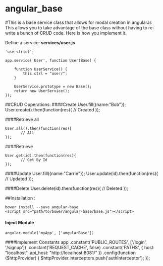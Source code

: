 angular_base
============
#This is a base service class that allows for modal creation in angularJs
This allows you to take advantage of the base class without having to re-write a bunch of CRUD code. Here is how you implement it.

Define a service: **services/user.js**

    'use strict';

    app.service('User', function User(Base) {

        function UserService() {
            this.ctrl = "user/";
        }

        UserService.prototype = new Base();
        return new UserService();
    });
    
##CRUD Opperations:
####Create
    User.fill({name:"Bob"});
    User.create().then(function(res){
    	   // Created
    });
 
####Retrieve all
    
    User.all().then(function(res){
    	   // All
    });
 
####Retrieve 

    User.get(id).then(function(res){
    	   // Get By Id
    });
 

####Update
    User.fill({name:"Carrie"});
    User.update(id).then(function(res){
    	   // Updated
    });
    
####Delete
    User.delete(id).then(function(res){
    	   // Deleted
    });
    
##Installation :

    bower install --save angular-base
    <script src="path/to/bower/angular-base/base.js"></script>

#### Inject Module    
    angular.module('myApp', ['angularBase'])
    
####Implement Constants
    app
            .constant('PUBLIC_ROUTES', ['/login', '/signup'])
            .constant('REQUEST_CACHE', false)
            .constant('PATHS', {
                host: "localhost",
                api_host: "http://localhost:8081/"
            })
            .config(function ($httpProvider) {
                $httpProvider.interceptors.push('authInterceptor');
            });


